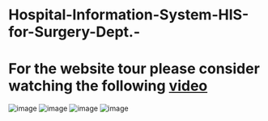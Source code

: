 # Hospital-Information-System-HIS-for-Surgery-Dept.-

# For the website tour please consider watching the following [video](team18_website_tour.mp4)
![image](https://user-images.githubusercontent.com/61247704/145687131-fc6b54c4-8c53-4ba9-9c2d-829c44016032.png)
![image](https://user-images.githubusercontent.com/61247704/145687210-aeeb12b6-a7db-402c-83ba-468168d9e2c5.png)
![image](https://user-images.githubusercontent.com/61247704/145687213-7ba3906c-52dd-4a7a-b08f-8f9d736b5df5.png)
![image](https://user-images.githubusercontent.com/61247704/145687224-f0adaf54-0702-47bf-99f6-98092e862d68.png)

